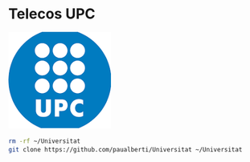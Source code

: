 # Telecos UPC

![upc](upc.png)

```Bash
rm -rf ~/Universitat
git clone https://github.com/paualberti/Universitat ~/Universitat
```

